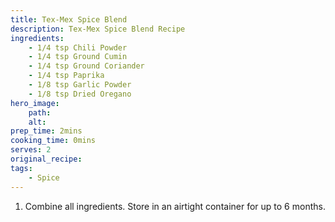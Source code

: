 ```yaml
---
title: Tex-Mex Spice Blend
description: Tex-Mex Spice Blend Recipe
ingredients:
    - 1/4 tsp Chili Powder
    - 1/4 tsp Ground Cumin
    - 1/4 tsp Ground Coriander
    - 1/4 tsp Paprika
    - 1/8 tsp Garlic Powder
    - 1/8 tsp Dried Oregano
hero_image:
    path: 
    alt:
prep_time: 2mins
cooking_time: 0mins
serves: 2
original_recipe:
tags:
    - Spice
---
```


1. Combine all ingredients. Store in an airtight container for up to 6 months.